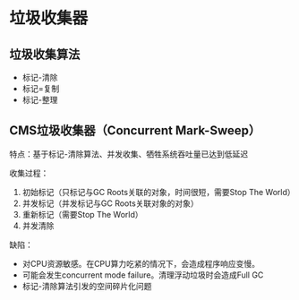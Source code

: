 # 垃圾收集器

## 垃圾收集算法

- 标记-清除
- 标记=复制
- 标记-整理

## CMS垃圾收集器（Concurrent Mark-Sweep）

特点：基于标记-清除算法、并发收集、牺牲系统吞吐量已达到低延迟

收集过程：

1. 初始标记（只标记与GC Roots关联的对象，时间很短，需要Stop The World）
2. 并发标记（并发标记与GC Roots关联对象的对象）
3. 重新标记（需要Stop The World）
4. 并发清除

缺陷：

- 对CPU资源敏感。在CPU算力吃紧的情况下，会造成程序响应变慢。
- 可能会发生concurrent mode failure。清理浮动垃圾时会造成Full GC
- 标记-清除算法引发的空间碎片化问题

